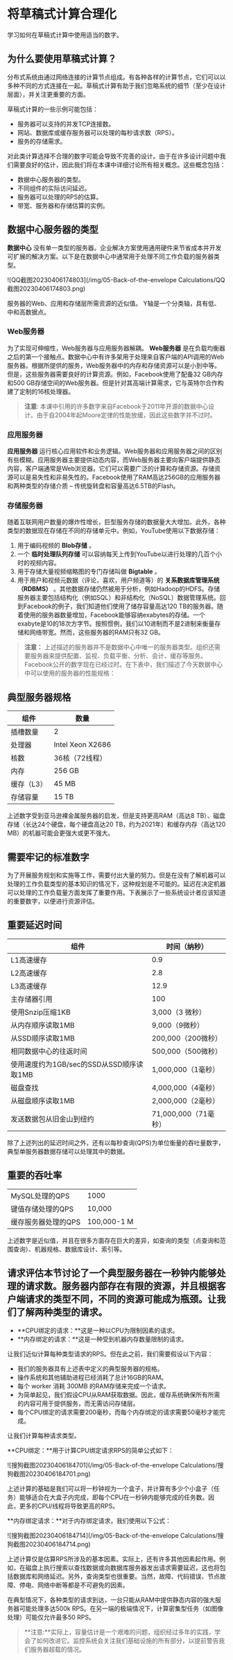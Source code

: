 # 将草稿式计算合理化

学习如何在草稿式计算中使用适当的数字。

## 为什么要使用草稿式计算？

分布式系统由通过网络连接的计算节点组成。有各种各样的计算节点，它们可以以多种不同的方式连接在一起。草稿式计算有助于我们忽略系统的细节（至少在设计层面），并关注更重要的方面。

草稿式计算的一些示例可能包括：

- 服务器可以支持的并发TCP连接数。
- 网站、数据库或缓存服务器可以处理的每秒请求数（RPS）。
- 服务的存储需求。

对此类计算选择不合理的数字可能会导致不完善的设计。由于在许多设计问题中我们需要良好的估计，因此我们将在本课中详细讨论所有相关概念。这些概念包括：

- 数据中心服务器的类型。
- 不同组件的实际访问延迟。
- 服务器可以处理的RPS的估算。
- 带宽、服务器和存储估算的实例。

## 数据中心服务器的类型

**数据中心** 没有单一类型的服务器。企业解决方案使用通用硬件来节省成本并开发可扩展的解决方案。以下是在数据中心中通常用于处理不同工作负载的服务器类型。

![QQ截图20230406174803](/img/05-Back-of-the-envelope Calculations/QQ截图20230406174803.png)

服务器的Web、应用和存储层所需资源的近似值。 Y轴是一个分类轴，具有低、中和高数据点。

### Web服务器

为了实现可伸缩性，Web服务器与应用服务器解耦。 **Web服务器** 是在负载均衡器之后的第一个接触点。数据中心中有许多架用于处理来自客户端的API调用的Web服务器。根据所提供的服务，Web服务器中的内存和存储资源可以是小到中等。但是，这些服务器需要良好的计算资源。例如，Facebook使用了配备32 GB内存和500 GB存储空间的Web服务器。但是针对其高端计算需求，它与英特尔合作构建了定制的16核处理器。

> **注意**: 本课中引用的许多数字来自Facebook于2011年开源的数据中心设计。由于自2004年起Moore定律的性能放缓，因此这些数字并不过时。

### 应用服务器

**应用服务器** 运行核心应用软件和业务逻辑。Web服务器和应用服务器之间的区别有些模糊。应用服务器主要提供动态内容，而Web服务器主要向客户端提供静态内容，客户端通常是Web浏览器。它们可以需要广泛的计算和存储资源。存储资源可以是易失性和非易失性的。Facebook使用了RAM高达256GB的应用服务器和两种类型的存储介质 – 传统旋转盘和容量高达6.5TB的Flash。

### 存储服务器

随着互联网用户数量的爆炸性增长，巨型服务存储的数据量大大增加。此外，各种类型的数据现在存储在不同的存储单元中。例如，YouTube使用以下数据存储：

1. 用于编码视频的 **Blob存储** 。
2. 一个 **临时处理队列存储** 可以容纳每天上传到YouTube以进行处理的几百个小时的视频内容。
3. 用于存储大量视频缩略图的专门存储叫做 **Bigtable** 。
4. 用于用户和视频元数据（评论，喜欢，用户频道等）的 **关系数据库管理系统（RDBMS）** 。其他数据存储仍然被用于分析，例如Hadoop的HDFS。存储服务器主要包括结构化（例如SQL）和非结构化（NoSQL）数据管理系统。回到Facebook的例子，我们知道他们使用了储存容量高达120 TB的服务器。随着使用的服务器数量增加，Facebook能够容纳exabytes的存储。一个exabyte是10的18次方字节。按照惯例，我们以10进制而不是2进制来衡量存储和网络带宽。然而，这些服务器的RAM只有32 GB。
> **注意：** 上述描述的服务器并不是数据中心中唯一的服务器类型。组织还需要服务器来提供配置、监视、负载平衡、分析、会计、缓存等服务。
Facebook公开的数字现在已经过时。在下表中，我们描述了今天数据中心中可以使用的服务器的性能规格：

## 典型服务器规格
| 组件 | 数量 |
| ---------- | ------------------- |
| 插槽数量 | 2 |
| 处理器 | Intel Xeon X2686 |
| 核数 | 36核（72线程） |
| 内存 | 256 GB |
| 缓存（L3） | 45 MB |
| 存储容量 | 15 TB |

上述数字受到亚马逊裸金属服务器的启发，但是支持更高RAM（高达8 TB）、磁盘存储（长达24个硬盘，每个硬盘高达20 TB，约为2021年）和缓存内存（高达120 MB）的机器可能会更强大或更不强大。

## 需要牢记的标准数字
为了开展服务规划和实施等工作，需要付出大量的努力。但是在没有了解机器可以处理的工作负载类型的基本知识的情况下，这种规划是不可能的。延迟在决定机器可以处理的工作负载量方面发挥了重要作用。下表展示了一些系统设计者应该知道的重要数字，以便进行资源评估。

## 重要延迟时间
| 组件 | 时间（纳秒） |
| ----------- | ------------------- |
| L1高速缓存 | 0.9 |
| L2高速缓存 | 2.8 |
| L3高速缓存 | 12.9 |
| 主存储器引用 | 100 |
| 使用Snzip压缩1KB | 3,000（3 微秒） |
| 从内存顺序读取1MB | 9,000（9微秒） |
| 从SSD顺序读取1MB | 200,000（200微秒） |
| 相同数据中心的往返时间 | 500,000（500微秒） |
| 使用速度约为1GB/sec的SSD从SSD顺序读取1MB | 1,000,000（1毫秒） |
| 磁盘查找 | 4,000,000（4毫秒） |
| 从磁盘顺序读取1MB | 2,000,000（2毫秒） |
| 发送数据包从旧金山到纽约 | 71,000,000（71毫秒） |

除了上述列出的延迟时间之外，还有以每秒查询(QPS)为单位衡量的吞吐量数字，典型单服务器数据存储可以处理其中的数据。
## 重要的吞吐率
| | |
| ------------------------------ | ----------- |
| MySQL处理的QPS | 1000 |
| 键值存储处理的QPS | 10,000 |
| 缓存服务器处理的QPS | 100,000-1 M |

上述数字是近似值，并且在很多方面存在巨大的差异，如查询的类型（点查询和范围查询）、机器规格、数据库设计、索引等。

## 请求评估本节讨论了一个典型服务器在一秒钟内能够处理的请求数。服务器内部存在有限的资源，并且根据客户端请求的类型不同，不同的资源可能成为瓶颈。让我们了解两种类型的请求。 

- **CPU绑定的请求：**这是一种以CPU为限制因素的请求。 
- **内存绑定的请求：**这是一种受到机器内存数量限制的请求。 

让我们近似计算每种类型请求的RPS。但在此之前，我们需要假设以下内容： 

- 我们的服务器具有上述表中定义的典型服务器的规格。 
- 操作系统和其他辅助进程已经消耗了总计16GB的RAM。 
- 每个 worker 消耗 300MB 的RAM存储来完成一个请求。 
- 为简单起见，我们假设CPU从RAM获取数据。因此，缓存系统确保所有所需的内容可用于提供服务，而无需访问存储层。 
- 每个CPU绑定的请求需要200毫秒，而每个内存绑定的请求需要50毫秒才能完成。 

让我们计算每种请求类型。 

**CPU绑定：**用于计算CPU绑定请求RPS的简单公式如下： 

![搜狗截图20230406184701](/img/05-Back-of-the-envelope Calculations/搜狗截图20230406184701.png)

上述计算的基础是我们可以将一秒钟视为一个盒子，并计算有多少个小盒子（任务）能够适合在大盒子内完成，即每个CPU在一秒钟内能够完成的任务数。因此，更多的CPU/线程将导致更高的RPS。 

**内存绑定请求：**对于内存绑定请求，我们使用以下公式： 

![搜狗截图20230406184714](/img/05-Back-of-the-envelope Calculations/搜狗截图20230406184714.png)

上述计算仅是估算RPS所涉及的基本因素。实际上，还有许多其他因素起作用。例如，在磁盘上执行搜索以查找数据或向数据库服务器发出请求需要延迟，这也将包括数据库和网络延迟。另外，查询类型也很重要。当然，故障、代码错误、节点故障、停电、网络中断等都是不可避免的因素。 

在典型情况下，各种类型的请求到达，一台只能从RAM中提供静态内容的强大服务器可能处理多达500k RPS。在另一端的极端情况下，计算密集型任务（如图像处理）可能仅允许最多50 RPS。 

> **注意:**实际上，容量估计是一个艰难的问题，组织经过多年的实践，学会了如何改进它。监控系统会关注我们基础设施的所有部分，以提前警告我们服务器超载的情况。